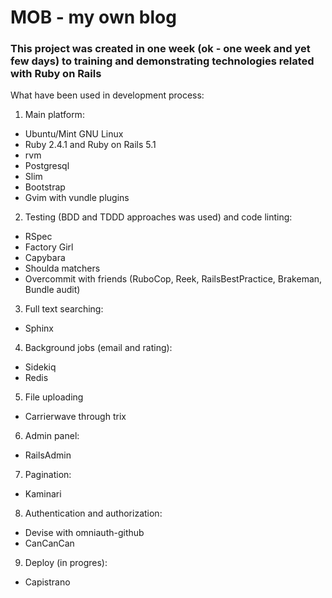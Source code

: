 # MOB - my own blog

### This project was created in one week (ok - one week and yet few days) to training and demonstrating technologies related with Ruby on Rails

What have been used in development process:
1) Main platform:
* Ubuntu/Mint GNU Linux
* Ruby 2.4.1 and Ruby on Rails 5.1
* rvm
* Postgresql
* Slim
* Bootstrap
* Gvim with vundle plugins
2) Testing (BDD and TDDD approaches was used) and code linting:
* RSpec
* Factory Girl
* Capybara
* Shoulda matchers
* Overcommit with friends (RuboCop, Reek, RailsBestPractice, Brakeman, Bundle audit)
3) Full text searching:
* Sphinx
4) Background jobs (email and rating):
* Sidekiq
* Redis
5) File uploading
* Carrierwave through trix 
6) Admin panel:
* RailsAdmin
7) Pagination:
* Kaminari
8) Authentication and authorization:
* Devise with omniauth-github
* CanCanCan
9) Deploy (in progres):
* Capistrano
